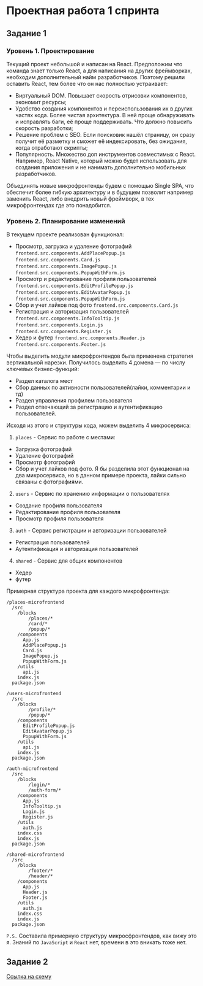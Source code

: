 # Проектная работа 1 спринта

## Задание 1

### Уровень 1. Проектирование
Текущий проект небольшой и написан на React. Предположим что команда знает только React, а для написания на других фреймворках, необходим дополнительный найм разработчиков.
Поэтому решили оставить React, тем более что он нас полностью устраивает:
- Виртуальный DOM. Повышает скорость отрисовки компонентов, экономит ресурсы;
- Удобство создания компонентов и переиспользования их в других частях кода. Более чистая архитектура. В ней проще обнаруживать и исправлять баги, её проще поддерживать. Что должно повысить скорость разработки;
- Решение проблем с SEO. Если поисковик нашёл страницу, он сразу получит её разметку и сможет её индексировать, без ожидания, когда отработают скрипты;
- Популярность. Множество доп инструментов совместимых с React. Например, React Native, который можно будет использовать для создания приложения и не нанимать дополнительно мобильных разработчиков.

Объединять новые микрофронтенды будем с помощью Single SPA, что обеспечит более гибкую архитектуру и в будущем позволит например заменить React, либо внедрить новый фреймворк, в тех микрофронтендах где это понадобится.

### Уровень 2. Планирование изменений
В текущем проекте реализован функционал:
- Просмотр, загрузка и удаление фотографий
`frontend.src.components.AddPlacePopup.js`
`frontend.src.components.Card.js`
`frontend.src.components.ImagePopup.js`
`frontend.src.components.PopupWithForm.js`
- Просмотр и редактирование профиля пользователей
`frontend.src.components.EditProfilePopup.js`
`frontend.src.components.EditAvatarPopup.js`
`frontend.src.components.PopupWithForm.js`
- Сбор и учет лайков под фото
`frontend.src.components.Card.js`
- Регистрация и авторизация пользователей
`frontend.src.components.InfoTooltip.js`
`frontend.src.components.Login.js`
`frontend.src.components.Register.js`
- Хедер и футер
`frontend.src.components.Header.js`
`frontend.src.components.Footer.js`


Чтобы выделить модули микрофронтендов была применена стратегия вертикальной нарезки. Получилось выделить 4 домена — по числу ключевых бизнес-функций:
- Раздел каталога мест
- Сбор данных по активности пользователей(лайки, комментарии и тд)
- Раздел управления профилем пользователя
- Раздел отвечающий за регистрацию и аутентификацию пользователей.

Исходя из этого и структуры кода, можем выделить 4 микросервиса:
1. `places` - Сервис по работе с местами:
- Загрузка фотографий
- Удаление фотографий
- Просмотр фотографий
- Сбор и учет лайков под фото.
Я бы разделила этот функционал на два микросервиса, но в данном примере проекта, лайки сильно связаны с фотографиями. 

2. `users` - Сервис по хранению информации о пользователях
- Создание профиля пользователя
- Редактирование профиля пользователя
- Просмотр профиля пользователя

3. `auth` - Сервис регистрации и авторизации пользователей
- Регистрация пользователей
- Аутентификация и авторизация пользователей

4. `shared` - Сервис для общих компонентов
- Хедер
- футер

Примерная структура проекта для каждого микрофронтенда:
```
/places-microfrontend
  /src
    /blocks
        /places/*
        /card/*
        /popup/*
    /components
      App.js
      AddPlacePopup.js
      Card.js
      ImagePopup.js
      PopupWithForm.js
    /utils
      api.js
    index.js
  package.json

/users-microfrontend
  /src
    /blocks
        /profile/*
        /popup/*
    /components
      EditProfilePopup.js
      EditAvatarPopup.js
      PopupWithForm.js
    /utils
      api.js
    index.js
  package.json
  
/auth-microfrontend
  /src
    /blocks
        /login/*
        /auth-form/*
    /components
      App.js
      InfoTooltip.js
      Login.js
      Register.js
    /utils
      auth.js
    index.css
    index.js
  package.json
  
/shared-microfrontend
  /src
    /blocks
        /footer/*
        /header/*
    /components
      App.js
      Header.js
      Footer.js
    /utils
      auth.js
    index.css
    index.js
  package.json
```

`P.S.` Составила примерную структуру микросфронтендов, как вижу это я. Знаний по `JavaScript` и `React` нет, времени в это вникать тоже нет.

## Задание 2

[Ссылка на схему](https://viewer.diagrams.net/?tags=%7B%7D&lightbox=1&highlight=0000ff&edit=_blank&layers=1&nav=1&title=arch_template_sprint1_task2.drawio#R%3Cmxfile%3E%3Cdiagram%20id%3D%2256HvOrIIQSYjqfHP_NJ8%22%20name%3D%22sprint%201%20task%202%22%3E7V1pc9s2E%2F41nmk%2FyAOA90fbkpO0zdEkbZN86dAybeuNrkpy7OTXv6RIUDiWFEjxgBQkM7ZFURQJ7O6z955ZV7PnF6tw%2BfB6cRtNzwi6fT6zhmeE2LaD4l%2FJke%2FpEeIjLz1yv5rcpsfw7sCHyY8oO5h98P5xchutuRM3i8V0M1nyB8eL%2BTwab7hj4Wq1eOJPu1tM%2BW9dhveRdODDOJzKR%2F%2BZ3G4e0qM%2B8XbHX0aT%2Bwf6zdgN0ndmIT05e5L1Q3i7eGIOWaMz62q1WGzSv2bPV9E0WT26LunnrgvezW9sFc03Kh%2F4GIzRxfqvjTNb%2FPXm8zAck%2BnzILvKt3D6mD1wdrOb73QFVovH%2BW2UXASdWZdPD5NN9GEZjpN3n%2BJNj489bGbT%2BBWO%2F7ybTKdXi%2Blitf2sdRtG%2Ft04Pr7erBZfI%2BYdd%2BxHN3fxO%2FJj0HuKVpvomTmUPdaLaDGLNqvv8SnZu4OAUktGZQPPyw487fbMsSgxPjAbllBkRi0Zpdzn198tZvxHtp7w2t650cXs%2BTH8D31%2FMxre%2FrX%2BtLGqrS3ev7bhapzxhyOv9J2T%2FIdW%2Bvraiv%2Fl71AqtppZe9%2Fml971g3MHWHtg6a0A0VMPWXuQrkm7dB3hWyfyoNUOXM8K3fid2eJbeLP9ruTzq2g9%2BcG%2BXmzCDfM6lpsR%2Bzq6nbAvp4vx1%2FxWM1HHvN0KD8WizFdkIhs1wENPs9vvs5feu5gs8OjH17%2F%2FCz%2FdAzz0z8UbaSvjZ9wIvDKd3M%2Fjv8fxikTx1lwmKzGJxfpF9sZscnubfBzceJ4tc8GdLP7dYr7JuJBY9HV2J4BIbmsffAfYhaClTZCZ6Y%2BT3wQiAIrrdrYH7%2F%2F%2Ba4aJ9xf5%2Bn70fjTbvH7x%2FuHnAJNBDsY58bv%2BOQHwBEF4QhqQQuDiQ2jiTjcZ5XG74P73uKBvDNbbFb6IT4gX5nm7RvT9%2BK%2F77e%2BYoC9w8vPSOYt3Jl6A5G%2By%2Felvj8Rrhpi3nO1Pizsh%2BUmYc9LzXXrO9idB%2FB%2F5F6Wfjf8eMVdIP%2BXtu9o1%2FWD883J72hXzwRHzLIj5Ioeen%2F8d0AWN9ydd02x51KXMNLrbHCZjWLGC2hArxBXJ25H1VAuibbst0rZ%2BCrnie%2FzCez5R1VKJh5vQUsHF9%2FSQKxbzVsqONsO%2BVxKzDhlJ8HMwrm%2F5lAgyCvKRDVBQbNcCuNQW7%2Fo%2FA%2B9aOMDcyjuWDXHuOaCNOaQtzqVKuh6se81Df34yyLTxmdcUvj3mIxfM3%2BzxK4r4p8%2FnVv4ZSmu2JeMz8XKVlCM23Bat%2FRS6v%2BVbSFh7AKEDAKEdbLe18pB21DWX50CMJS7HjNpOGCYW1PPLAgXc%2FdkUcMsPBBqD9G8M0ZjfFonZPwNzE4Tqu4m91tjb1YO9LyT%2BRAzfjhh7H1HcJ8xbrH2NuOM%2FAUvHW%2BCee7xu7qFA5mpkgahtN4DaT5M3i8no8%2BX7D8h%2F%2BPHm%2Bu3d8ouKw%2B4%2BXqql%2BhrkQc7M83%2FGxhEL%2FA0BtzCDwM7XilubAGC7JrzJ0MJAzjS1hSld5%2Fqr1dtKNO17uV%2BFt5N4tahYny%2FmkYwB%2BMrxroYSBmQn9xu2KiWY%2FTKht51UAPH112gzfsjWYvG4mU7m8drTpIXk4G24fshXi4rcP8KbaPpusZ5sJotE9N4sNpvFDJDJm8XyDAi5sDHMnSjGRBDFyVeG62V6M3eT5%2BQ%2BLpeLSXKV0bf4YuuzPA6zTD4we75PMj7Ow6e1fX4fhStJ8oPkxdLibXQXPk43bRACBQchnEAtKYZOsCeTCT3WOJk4MpkkakJtvz5ryh%2FoiU8vpawYNBHSY%2BmRRvE4jTT5d5JyipojHHFC%2FkTsEUCKNRFshx4AUod7V1lsp3%2BVBfLTHwLUlRBZkfrcgi3QCCUV%2FNX7UVKQEvH%2F6%2BQWVJSfHeCAC31i%2BNs43WgKqgEIqkHuHxewbsgcSSHUZsJZF8UwezzY2NrO78cr6s7qBK%2FAIEzvgIX6x6vGIwZtAFa%2BexojFk0DM5ClE2RVoBxNMQsKLCWgxQZycxswN9xGBTkYzhmRvb9CdtXJoVd1IuDNLQC8KHM3DV5%2Fkw%2BXd8%2Fk9svf629z5Ab%2FC62lin%2BYD8UQfr9ErrqbLp7GD%2BFqc36bmL7hWm2rjixN3eH5OGYkMD8Uu0AgiTSRHwruJYQS1eJI2C%2BKI2UXmtADsWDf3K%2BiD3%2F%2BwYR3JuLp9UM%2BR5es7VsCSRCQJHxAb2giWxskCAXPvmFuWZd2hNoHL%2FAgI6Nb5oZ8%2B4a5O2Luge15HEn4CCKJtpg7uLn9b3G38P9e%2Fu%2FrxfW3N8j78UaJuY1N0J5NUJmIsCeWldjUaO%2FAAHj%2F9nn27t2Xxafn30bT3z7%2BG%2Fz2fqVFdoBYuuk7UFJ8awY3uC4K9naXjovSvdPDbwHeohFR%2FYqoA%2Bmmf68F%2BACAJpQ4LYZSFmolvzpi%2FBkjydthZX%2F%2FnFHutihrf%2BSZEICymnCGrBD5Mh5Nvln%2FXc7n71%2BO3de%2F32oBh0SoEbNxp458cF00g8PSvdMDDsFbNHDYLxweSDf9wyH4AAVwKGdw%2B0xNZREECjndF5KrH1EIxMxbLOxdM9fHPKayuWRpecgxQ2Az1KQAgaCMagACrVff395N%2F3mzmvy3vn9%2BmtiL8KuJB9Qy7S3H9oTKXMeW60PbcxmCewnBtnEZnnXjMrQcH4kk4cgk0ZbL0H%2B7evbuVy8%2Ffiaz9e2Xj3i1fquDfmsRHAjL4iJ5WVpTzMB10Uy%2FLd07PfRb8BaNftuvfnsg3eT6LelLvwUfANZvLzCjc3q8ZgvmpSi0GThqdbSZzeclM5xbCRXHNqDCgA8AlKrogFgO6RmxFGokekcsp2AHNEIshYoKg1hdI5Y63WiKWECBiVhfZ%2FNQJIQs%2BPJ5g2qHEohChZvTUsUA%2BABArYgGqObR5hi9iWOVSoreYS0o2AKNYE2l8MLgWte4pk44muIaVIbCmWIxdDl8mXgOWkXlAj8lgFWmBJsHMJkMSEsNH2E6UHD09IFf1G%2Fan9xtuotWK45Eq2APdAIwBbvfAFjXAFaBcnIEwwKT9o5hgOdkmJa85SaXzRhkeeZWjmouY8AZVDuIPARYA%2B0y0iWwKfiD%2BgC2wOsb2Jru8dwKsHkFe6ATsCmY%2FgbYOgc2dcrRFtgI4DvZeR1Z7LliIC0wMHY4MSi4F%2BHG8K0BGVFwAPUAZL4tjy%2FqONMDcGFoB2QVko36W0iT7KEhkNVoXKwfkBUkNI%2Bk7GS5E73HBNFIVpdD2AlTWBnd4pO7zk%2FsAt1qJDLuR7dOjTSi4BvqA9uC3rHtGJJC8t3TGdtMWoiO2Hb0eSEETgw5FNlsxp6Dqn5%2BWkuuOsUI%2BfoyubiQHGoA6QbfyI8f6N3X3%2F0b9O5%2FL7yLyFbqzdV5d4YAddqdAVwXzWy40r3TA%2BbAWzQWXL8odyDd9A9y4AO02Z2BgmM%2BQxhwapZknKRQmFuBckXqKPs67oNVBhUeNYY2Q48uR41gQavdUk%2BH8PXLH18fnPmXH5O5NX772f%2Fw8F4HEMWe6wrW4sADagGx09Iod3BhIBRNqzSX3PLQ0s9ZuLqfzNO60GTcGP8TW1mlKEpofjCJyTRZx%2BTkwe69bXnpt3A1CePf88dZtJqM05Pmi9UsnAJnReF6MwjX8d97TgynMUPNw020Ljjxa%2Fz2ZH6fvhs%2BbhbMe4vllgmT0teiU%2B6icPO4igbraLOJzyn6lu3tJOikdGL8e5mjGXhazLwpBsPv7kp1bbrICUgPKAmJnxqnUiA5vLq%2F%2BSXJWLrafpr%2B%2FpXZxUxYXWzpIVxllbx5KTAaT8P1miOSJS6uFb5ZAeXAy8Ja4ENUuOtrz7ssFH272YQWPFiwVJDsl4QUieWhrSCHWw0MFgTv%2BPCxoer13%2B%2BjMFaWyPXLj6%2F%2FiH9dffhwmnXgB5IGVdrkTMW2CsHBG25v2qclM2PxtE%2FB0mKnfarvd7Jh1%2BFsMk3Y7mU0%2FRYl5xUo%2BMyXp%2F%2FO5O4S6ppACeLbjoT4gGbuOjYYF%2FZwSxsPj%2F7aZb%2BlXifJkZTpzUPGr%2BTwtUtC1dKQ%2BZkeCc643mmXzDcGzHfZjG7ddYOYTvtDYN8n4sTQgYcA3wrtN9SJZChIj7zgPIqcebXdf8lxkNnFj7PpxXizYDemognP7DXogGi8TStBxBd5FyOaAccxr7wvuIlBruDGKMQkovntxWq1peCtZpbo1uz68UuV%2B1e2HXPm8T1%2BSpb03CMePfB5ewBZ%2BRnD52zV01ff2VfvYmU%2BftSECUUG2orfwq1ZLx5X42g%2FTUa391HpBrIjnKHh2dmxVTSNFfRvEXcT0H5l3%2FAu8fuw9OGKjV0GgSiw02fKPrnbeehi%2BNzjbeZYCnjnto8C%2Bk8Y%2Bh1r4vfRRrp2vPXhd%2Ba0rbtqLdFdvl71SVEhGbR9k9qRANZ1ZIBtzaMKLkz9us7SddZ7pjCsEWtWyVm6XXr46OF1bKOSM3cMqk1qLvcjnryb%2FkDS6b9rJExYgPsvUfRyD3eu0KsMBC5pW8DEq3efFfot500l1W0DR2IDPXztbdFPwFEP6FanKmo3bnUNakBBJQD1rQSoFIFW0QIKy6qOQQ1QyNXrXQ3IN0xnPUAht8%2FoAd3rARVoR1dFAHAsDA%2FvViSnqV3zJwuxfzpF4ahRvTo1%2BHthHbstdSaCn0BT297p3bZXqdysBOtHbN1DtYb6wfoRmPcqdXoG1nuA9aO37ykhVSsHxhK4CyBenAB33MBdeb8x37sCSPWAtrs13FYpx2wbtwnyNPTJQ%2BWEh%2BA2OWJzXKV0rnfcJkdgjquU2hnc7h63K9COrrhdao7Xw%2B34D4vJe7%2BkR1K3%2Fvbvo0bv6ru%2BP0kdW6RL%2BNbA7Abhu3dvOg18NAbfR2x2W8dgdhN1Vbq%2FhTRmt57wffRmN0WNCtNqZCMbMQB9wVfDMQm2xw3Z1Q1uYSxul6Np4K3W1OTu31VuNWxyW0dsclvHYHJbR2ByW8bk1hKzK9COrpgNm9xiS%2BgitGYz5q6ZIPgFNa3BTLefAOOrU4YKxrstudXxfP37aPP0%2BPH6yXl59cP7bYR%2B16F43BI7sAwwps%2FLFjxYQDVKI6OFwYUB1NyDUG1XQOjIYvfu7o6Mx5LYjd%2B5dW9cxwVJsnQ%2FKxTyySsN5Vm2t9KylvnxcXWzeBd%2B71g6HFQdd9hmcMgA8H8T1XDgLdZXZBvk%2F0Dkf%2BQB%2FA9TZQOl5eDCNK3VdsT%2FtfTcjpdW1nOvw%2FXmdaxjHj3HV1cVZfynBZad8L8O8yACIvE%2FhvgfSBMkdltE2vQ8iI74v9aEiI6XFgh4JB5EtisVO3wmNR7w%2BQkoBLV2B0Olvq0JBJW6Rr6ZBeE3QLS%2F76aLp%2FFDuNqc34axTAjXams%2FW3xjOlaIHSxWi024YV7fRtOIfR3dTtiX08X4a%2B644MVTQzX1NkGCEAscWYblSjRv9jdQUQ%2FvJWTdmQ5Yp94Bq4XOVutlvDcq7ZQIRyLMTeTyGCIfVNSEydlWSl6wlZiss0lI1hS7Kp7TyBTb7iX3b9GMEWfING1KH7S3tl6XfvIfUgSur4eBW6AIVBdWjiCsfFcWVpjmjHJaQWuyCnK4GFllZNXPIqteDY0kSiQR4PrtWBJpEPa2Aiyqk4CEJi6gTjYRn4TXpeXZv3d3kVtgBHvBDULqRnD1OZ2AvwHssNTe4vY9D5ieXhhpP%2Fngb0OklMfqug%2F%2Bwk9Q0PDOZ7DJl%2BKzVQuf86YmzAlBmhPmSoTcbZC3%2BZ0ui956kNRoLXqrhftWgipImnYLVS1P820QqirP4uwfqhQS1g1U9QBV1Wf8agZVBRN%2BK4yutxnwOkmQUt9jbUBKi1G9UowR8nh1K0fpMugPUvXG9Xa8mn0PezKodCjtUFQimqFSwcAntt0T20VKnrqEGLQCi1f3hSjKICz%2Fdpfm3x4DkFUgi7KOkKhTINNhLq9kbfm9W1ttj%2BVtEMgqz8vs3drqfVSvwbWGSEk7a6tgWG8j1hY7B1GYXMjWjJwSoqkTRGmP45YQ7U34%2FOf16Gt48zv5%2Fvtiubm8Hgc6VH%2F4LhbqOz1P7jXVWiUeuCwtG2ZVKxpLt06PgkbwFjWwyH7yesYDKScvZ%2BS7yXQIXOADFNtjOW7lbfy3yRaEhRY5msVHufoFmwMn3Daz4Ra33RBMBZAcaQulVELjJiNZTq0RLEUHGsgLGYqNlPqBOwkZim3N64xF%2BOZ%2BFX3484%2FTnNNZgyBsnrEdVyaItoZ0ope%2Fff%2F3dfQl%2Bu%2Frf6%2FI68s7%2FONRB%2FVz4FviLLzAIYDEa011AldGMw20dPf00EDBWzQaaN8a6IGU078GCj5AgQY6lFwfvjQG4oJRPLkEYKqlpj5%2FtucGGx0YApeq1HBDB4%2FKgUpuMzS1X8ltbd7Uoz96CP2ry9%2BvZv%2Bs3r79H%2Fr0fK8DGBIkqIyeZ3UJheC6aAaFpXunBxSCt2igsG8oPJBy%2BodC8AEKoNBnal4E%2F39RELzYPcMFC0Y0ZJBOXMy%2FBcxSzr%2F3koLsMQNfMxTkcfQDzHUIgEZLTcCe%2FWoe4j%2FJp8W3F8i5tMLp%2B8f%2FdIA9y7f5NfEDuSlSa9IaXBXNQK905%2FQAPfAWDej1DXoHUk7%2FDRXBB9AmI2zEACMbmUeS%2FecfN%2FQdSEelOWQt9VsEb1mHFDIJ7uy%2B4a7lBLJG4E49vaO3ZdQgVczA3SGUoyncFSSKsR0N5Nm32IBbR%2FIGdGi6AMm0FLQHb1%2BhSLADoOOnD%2Fs0Xbw3Ca3SXa13pAsKNkAjpAM7mxmo6x3q1ElHU6iD2lANm%2B2WoJIanX%2BqUh%2BhE0XC6kTFkZSc5JJjZTceTh36CYk2nwckg3UswltuJ9SMj1O9KUh%2FC6lB6yCDhQfRjq5gWNA6qFk%2FZ27jsUnbIyZ1O4W1lkzH4AQBs5lWRsTtFCV1aGUkTqLxkC%2BjJOWKboR7y52MmkHJyp1n%2BnY469DDyGBmE5REfF6x7Rszi3oY5UjIZrrkuOTzph2YG1pULsv0MNpZiSMKbsaVWomqyvDQ7hIPteiaJFqNLlAx0nFiDOCf0Q4P6%2FVL6nghTW6MlghYo1%2BSZlZjQb%2Bki7ywIQWsLXgZXOtIzmTv8pVucG%2FATlFOi3wYBwklgC61D%2FoTz8eQElO9B86g03oS%2BKZNloyewHf0aTJFDZU67LTOxhGTn6OKQJl%2B5PSAspneTG0ZgD%2FI%2FDJ4O7PQevj%2B4mr69s9n%2Fy2oRok7E81vL1arbQeB7YycZHoRu0%2F8So8fV99yuRIv2Or7p%2BTFubdd9%2B2Bz9sDyMoPDJ%2FZ84ff6avnySb9sJO9%2Bpx9SfL37kPJi%2B%2FsFd5Fq0m8PgnRDAsa92VPuXhcjaOS9aGbEd3eR6U7yg66BLpd0GOraBpuJt8i7i6gXc2%2B4V0iFHfCyMZCstHAtXz%2BIukjZZ%2FbUQdwKcc69z0fZf8wd13HDs6DAOX%2FCP8lm3B1H22kL4nJJBmfmZ%2B2FenrKo9DD%2BxoOr3mjsLzNT%2BA6CF9sP4UMIKLp4Dt3jNTwJqbAlY67GucCu%2Fk8Or%2B5pckAyBBtt3vX5nNAoeCpW%2BlOJK8kyHKAdPClBvP0GlhzDfdhWP%2BMy%2Bj6bco2TPg%2B4aVWiu6TFhVqJzcHqnWP7Gg143CCLFEum5Vz7oKANsnCVFdcrs9zmUy8EwEqW0fpVTFDWCAKEfLg81BdI4DS6ixbQQhAuGivgAPi7u7mDklvaEJqapgTFZTJergf5H64SLMqx%2BBv1f9aFiVyIgnxc7ssyVDwTVROSyPuuNzlaOuxkGIgPaeK%2Bi1TekV0je5XagVkM1%2FsPznBbueveDVupwdjZSngkxfKT9w%2BTqMPNehAzGvkCtyiMUIynxUKvMPkMmuVrLWtvzGzDvxUo7dkqwVvyggHYhaKLOmYVHbrA5dno%2BffHk4S4yM%2Bc16yavNkDZ9O%2FnWoImxe%2B6mVH3u%2Fo4VBqig0xcGhBk2BFldoYAFJCC14zckDqu350r8PpehssFwAHhkj7xXoSd6oUys0fPaw4AQIQ6mijJWIAEWXZWGYUb%2BJqrjtwo0FpQgtWcC%2FH7vUQuSu9NJu%2FvEPz9V%2Fkjlfy7iNJb%2FPEtYtnCFFuU%2FaVEBc7akd1GjNjFJYz1%2FNUyoQIvW22LYcZrQ%2FWU4%2Fnq%2FPU%2BM3%2FNByUs%2F%2Ba9EwNXbdCNfwIAAqOVva%2FAZTFJQrqAmJLX98D6fiSG6vUTn8ERHaWnfrID2aA4KfzdLc8HhDSWvTkakIeQ5ntMOdVkBEswhC0Gph90SWHGouTECE4RX%2Frd3emTTCJkEwsQS5PVPJg3MLKlPJgy6WYyD6io76bRIqA3J49NJRdQF2juutRmKMup5%2B5oSdm0hW5wgEM26VdEbj%2F1Qfx39O43N2yQ4K03yi1%2BIgfnCvMNK%2FsPCvdvvDcw25%2FjC%2B7wTgRaeVw84IckVKLijG4s4Cd%2BEO4g4WW1HnNruc%2FhThvKtxmI4g1gq2YgvVB0048XDvPLQYcqWDUVxjJpwPGqCOGzPsvv24tnFAZPeScp48ZohukAMO%2FfvZ6FRR4bssLRh8XUmy8I5rOw%2BirVpwtaIdXaed3ndmHfCEhR%2Fx3KgMiGgSohYba2u7JoHFH%2F9V9fGFr%2B2A8%2BTTfVul1b2QFtdLe3dnefd3DUlFYRkFIfGc3pbWdn1ah8l0Yry1qFJCb2trOytdI5yZS2XV71jcdDd0r79%2FQf%2BNAi9V68mr54m%2F775%2FLh%2BrTKoykwhl2u0LYdnEQ9BmNneHHJwL2WVxMwh72wOObGEBAcPQyTR1iRykCAUmiFV6rYRrsbZEjoAuDvJ%2FzOxpH0rQi1rW3vNSxKrGV50BePAC4BldyyIE73cjmh86Q8PwxJU4r27wFJeOFt8wzrhBMceO7U5Hx95yCTKS8arFxzO%2BNPobtOYIUtQC5zuY8FgspB3ToAGMNinJzZtkoIkp1AOaaAcMNEE%2BRFogOQNRFMNktemCNHHCep2bQH53Wpj3b%2F7OLPx7W%2F%2BVXjxbvDxHx3GycpSz4GAtrWuV%2BC6QBrvIQrOge3ESvdOj66Z4C2appl99w47kHLy9PzepqiDD1AwUNZm9EnMhFBKysf3TlEnVTReofDkJ5693gzd8dkRwGQil7SjB4O3r0HzTQksbeT2Dpaa9d4s3TuNwdI02tQSLGv02RTAEsih7RIsC9ps1gBLmlmwQ6k0y9piRvEZyGwUMqtTH0d7QLi9rYbVjx%2B9yYs%2FRq%2BGT4tw8Twc%2FXX771wH%2B9IS09ICW1YkWpP04KpoZl2W7pwegAneorEu%2BwbMAymnf%2BsSfIAC63IkGYxYSt%2FzKmY3M4EV7kie95eDamHREwePRw2AzVCTK1pIUM4ZbQPcNAh%2Bmd59uf7HG794%2F9viC7n5%2FOXr12c9QTBrbtWJ9AZXRTMQLN05PUAQvEUDgn2D4IGU0z8Igg9QMJUIU4MP8U3i2ISBeuPdy4cdjc5gmxLRjnVsD7v076vjRsNmyIonKhALCTSgtQEsHARP11%2BQdUV%2BLP9nf%2Fn09Dt%2B46hg4fFnDomTVlxfOXXIJo2kDoFrf3hbmsNTh1jHTfy3I7l%2BbOan3J3yIrugSSyqVIsh9BPxAJekZQPU6LQlBhSGtZiUIlmYW8I%2BdpwcDG5lA31hTEpRbYpw%2B8wNDme3N%2F8uxy%2FfkpfW8MNff73%2BupxqYe0K8i4IoMY4rdlp4LJoZu6Wbp0e5i54i8bc7dvcPZByClTkDs1d8AGKfb55eHQoKZWsIin3SlfoaJEeFz2821Dm7ltynfeYrdlmqGZfPhD2WrJlwdvXIB9IQjqH9I50mqUDlW6dxkhn0oG0RLpjGrsLPgCcDnTBDmOyoMBkyQzcvNBrL4SxTU5QQw6hNEp6cuBYmdD44WbwRF5IgLUFj1Cfsb7hsdtsWVjpURg40js%2BBgU7oBE%2BYgVHgwHI7gFSnXQ0BUgMuGp24Y0RA3S2ZNjlYc0SJGSzegwSNkpRZdgHRdtawz6s4KfqGvx8t3%2FbECsEfnoHv3zzdEY%2FBeeDQb8eHKHqtKMr%2FAH%2Bm%2F2u0EMa%2BtawGvMkn2vGbL1k8gCuJSN1dILIWJ3a%2BHAhCJRQj%2B72gFLBzdU5UOL%2Bw4VYoUF9%2F0DpFWyBTkCp4IYwQNkDUKrTjqZASQBHTp%2BeVIOJNQkL78dEAhBWa5hIFDxbXWOi50GtsTtOoQEcM9phYoUcrv4W0mTRaImJh2ea946JpWUj7flO62GfG84SQpnfrJdnneeJdoGFNXrU7cfCtmon%2FcmLP%2F%2F88N%2Fd7CP69x%2F8v9e%2F%2FX11p0M2qdxzp9sGdeC6aAaFpXunBxKCt2iAsG8gPJBy%2BsdB8AG0qZ5kZwix3QUI78eVOhA005QHMWVWxwyuzRApjyLyfCtCgzpNI%2Bv1ZBkEr26%2BvP13%2Bsna2B%2F%2BXAwftUBWocW673UIq%2BCiaAarpRunB6yCt2hgtW9YPZBy%2Bm9KAD5AAaxCXeUq%2BFpTtMsLMkb0U0KLHhmSaR8egpgTHAqQeXs84ZYEsDyJ1j3NkJtC4x7bbwci3928CAavxsuH8Wvn%2Fo%2FR84h8Qj9JswJXGFTg%2Bu45AMRwuwLLyidUNL78mvQrsKgmLPT6KqkBY6ULexFhlmfO%2FUPmsldUJp1%2BXwLi2kKUAWGI9CwMpST47VGeaU9QazsDV9xOAm1new0KwM00DQr6nF4WBGKHApAm2mpRcHn19GHkvl%2FdfxhHztOE3Pgfn3QwfYlrEX5dHA8UfW3ZbeDCaGb%2Blm6eHuYveIvG%2FO3b%2FD2Qcvo3f8EHaCK4qqaOHrUx2szm78%2BUxbilVurgA2jQbUACLR854IDCTqWtZv0GSjdPY9Ay%2FQa0BK3Dx4%2F0DFoK%2FQbYDq4XCn5XA2yHEIgCsEEGemvApkGfABnYHNBK7VYi69YpoHT3NEY20ylAT2ir0SlAL2gr6BQQFE0HYeOLJUgmVFfmBZN5D%2FTaCbI%2FJUBWJjOFGkkbdwiQOjQTkBAyQEgDhNSsnUD59ukMkaadgJYQWaedgGYYWaudQNXOqvkHRxm81Qi%2Bnx7yVaee%2FeUfGIrUtQd9GrQHkKHP1iBUp1uDgPLt0xn6TIMAPaHvmBoEwNF0uEFAp03Ff3IAVKehPioe%2F7m7GS5%2BRNHr%2F318sF9dfNq88bSYn0GQkBLqE6vLikdwXQBfS594V7p3esAdeIt956bcRnfh4zYL7ufEugPpJoc6XiXtEOrAByjITLGk8N4lE9gTusURCQppWUUzxYhpUvYxY1xDtMNRDmzjtVRl8eov%2B8q2Lz6%2FWL%2B%2Bffna%2FWNztX6jQ%2FxPKkTsMqkFXBTdYn%2BlO6cH3MHraGJ%2FfSPegaTTv18TJixAH02MOxakfMYiuzjblRPlBy8Z6%2BzIO3c3s8uC%2F1HaYr%2BluNudG13Mnh%2FD%2F9D3N6Ph7V%2FrTxtLi%2FozQe3hKWpn6ZeqT%2BxxseS1hBpPv%2F7Md8XWPh6G9CEL%2B%2FQoR3hOE6OaQdIzBWh19hPjoN8BueBeFtefrZfhvFiM3IWzyfR7KkjyXmXZCZ8%2FxAc%2FJqwnvHFGEntqEC6X02iw%2Fr7eRLP0kHhi%2Bt7gcQJf4WI1Cafpny%2Bj6bcoYeH05TqcrwfraDW5256MEgEwyHj%2BYvs0MZmlb92E46%2F3W4oajFP8SE5Y3d%2F8QhwnvRr7x6%2BwqKwqc3GBzB1Nw3X8GOtYa4m1vSLxlh9ON%2Bf0K%2FSwmPDS7QxhkGUgrT1RrhDjT6B10pyfvKTNbo6PqUtBlKaZwHycTS%2FGmwW7gRV1cYYmQFtin7pcvVAF0WykbAMHbhBI%2B%2BcCAIbpB5vfQFg77i3rO%2BXq28k3VgEL2PSBS%2BZjdvX72JuSl8sV9ib61fgboD3iE1egPTqklUuXa6lQCqY9IGdgp27nDUIFUpHdk0IntUqTmBA0sPeIZQxGWNxnsCF0x1IGyoGAWd1nuPQKirDK%2FuimppfAnA%2FeppiyW2P612nKGYxckf4wRH8dSxoF13U0v71Yrbba3DhWQNeTMb%2Fwu6VDrDNwaz%2FN45v8lL2zffE5eXFu2zY9MHxm3x5%2BZ1%2B9i3X0%2BDmT3dweLNyG6PY%2BKt0EtgsQYDrRY6toGm4m3yLu4tCiZ9%2FwLnE0cnvsC%2BY4u8v0QuvF42ocZZ%2FdbaB8udzRnF8MBeLFYlvlPtpIF9tSQ74A9QkEygA5yIuvZQepWMDzFkSVDlKWZ7fEnXSt%2B%2FbfXfAIIugao8zdxvnyfmqvHLYtW3LLIVnUOw7olGtL2BOVAmnjk5N203MF90LXTaHg3SxWHU1XqPZ9Tl7Aq3Mdd4WCwz0alFnFsk%2FgFs%2FuNNccXhnNyqzKt0%2BPbAT4Hvsus%2FrZs%2B8OpZz%2B0%2B%2FgJ4CLrKrl3xUrnUO2qvinz8JriIYU2nC0VWoFP4EGpVYS%2FPlEB%2FjTrNSqfPt0hj9TaqUnANYoteotGw%2FOlykotarh9jcw2I0UUq84Drp089BgVa%2F1V7bsCfccORsSO8DKtGYf28X%2B1CXoL5mFq%2FtJlhWUOFL5n9jK3CdpBtEkptRkIZOTB7v3tj6Xb%2BFqEsa%2F54%2BzaJUEUJKT5ovVLJwCZ0XhejMI1%2FHfe04MpzFPzcNNtC448Wv89mR%2Bn74bPm4WzHuL5ZYPE39Q0Sl3Ubh5XEWDdbTZxOcUfcv2dhJoUTox%2Fr3MoQg8LebfFELhd3f%2BK5sucoKxA0pD4qeEzK2k5crV9tP096%2FMLoJ5YDv%2FGNqGwDgiWeJiB9rNCvCRLQsdZIfoYNfXnndZKP12YRcLjpmUixLl6lMaR9nH41ZbMRP78Jxndbfo%2ByiMdR1y%2FfLj6z%2FiX1cfPpyme%2FRQ4shb6UvE0al%2F1G7aC8hwlcyQZcFMFP87g4KZ6juebNl1lmA73GW4who68%2BXpvzM58KKuDpTAvu1JsA9o1jYmUOSLuG3l2diA23K4Nx1TqE8YMv4nh0%2F6E9LshszP9EjAa9155DT%2BYMA4t%2BzS9Ct9BUQNSnFkSqFdCljz3geCau0JCAU%2FSeseJItaBhopzpDbwyjORnE2ivMeQXI8irMDZXoZxbkNxVmdODRRnB0Fl5JRnA9JJ5FSPSG12dpVe3Jqs9eW2uwADrMhWyIujJmlEVoieIzjv52GShD05fUadWu%2Bgq3UrQbsaJBCRGxXzHumXvneAn%2FOMSQQOUeQQOT0nUBkIqiH0o6mEVSnIIXIzOlpKDRanUR6HNQDP4EGGUIyujl%2B7%2BjWcn6QoLfXJL8jyA9yTH6Qnuh29PlBbkF%2BUJcdAE4P0SqThW6I5ip4ZtqPWBAkxnIcR26i0K0odgHfhXYWm6vuNOhvIftuuGww7VDa6X%2B8APwEcNPlTscL7G1%2BcXKgV51ufB70AKJxu4Q8DeaIQ5DnIjmE17Gk1myQePn26Qx5ZpS4npBXY5a4ZpCnMEzc4npwiBlmiPc4pmUYilgmT1U9PEp3oqZhdVLbXweSh%2B26wUkFX1QvOElXoTfx7mk2mqB8%2BzTGSU%2FB%2B2BwsgecVKcdTXHSA7w3w7xj1YiBO1uy89QdmgYP2yCpMgQEG6i1hYCegueqWnfDXUPD8yCwz7imhlbgntVoahg9TzbpFX0PZ6%2FTCyLfzV7vrpe8%2BM68EK%2FGtV8sBPa0A2HJytHux2l3wZITaUmNJh0YLcvj5dium2%2FV7ouWTcRLecKlWu696CnkHLU%2FSNETPftI7mTXsdah4ADqPVqdb57O6puCv6iy%2BpajjVHf6qpvFWhHV%2FWtoIN57sJAUk8LwXFfdcCilgpXa%2FvN5yaAYWg68r0bTUuHwjnPEbuuxmBF%2BgYrBS9M%2F2ClXpHS20L6Ck4b42voAayqVzNpllrlA16sYVrlwiZP5bHjK%2BYI9cxzU%2BlQ2ci7tobdaQmAHQkl5eQsQgDCag0VA8CJdZDsL2%2Bef3dHxmNp0VmMUEffwjUe%2BHQJKcZi7MgWoUMnm3TTDDvQoGwphnpbWBkUKK9MW2W9QXs9T5qiwfIdraSSdL24sidiNAsnyef%2Bjua38bN3K5YbL1WusAsU3GUsd4E9aa2AMVDwaaSSQJoo0apscCXZYEGywQbI126NfBXSXLSUDW7BvuyRDd0urmwSXyQzTeND7x7XD%2FGvN4vN5C7m9K1lQGeYzm%2FWyzNwvNaHaPVtEi98wZmFo1jhGaaTeWyRZI0%2BxHYNLxaL%2B%2B2NXk9W0XasR9FQ0QNndRWMcklNoT7EXS3CsjEQ0MDt6TqyR%2BHDbH2MkFND%2BcRCTAZUPvN5fd2MeqU%2BpgbDjHlMMIjFCBsTtCznrKeYIEULTUJ92BX7ZPm%2BwHKqoT6CxEsFtnCplkN9GAEGzDCff8C2XrYZB8GVQkI8OoVOzw3IDuw4rugezre5vwGMSIMgL847zNGFsQGp2q27F6NjiPLutk9jzzlGbcR5jev8YNd5FerR1HeOERzprew8z09gHeN%2BloQn5vMhZialhGP9IlUbnvAadKKbKxwjDSLEBHka4twxBIh326czzlHj0OCcbjh39DFiTG%2BgdZwzseF2KEo7RKQ51ppZfr1XMWOsEMztHxHz7dMaERW8CwYRe0DECtSjLSIWzNSokTYlfyRvX6WNC7IVGKtOBvrBmOxceh%2Fe3Ew2r%2F88TGoXh4mlwHLkbgPLbPjJacZrPPCFgiJsuUDcngRAoMNtb827DdyX9GPPWqLL%2FdgbWHvs2ZbgsacN25i1d3dZ35zco6zVwurLrozL6%2BszMdhS0Bt9iH6OkUJiPNg%2Baz4ejH3POyc8iUDNVG2AO9uTiAQwFcV1rxsPtr3gbBcPpvWi6rFgpoDV9q0zpoB1gM4RCs5qVLAWbiQbUg5fv%2Fzx9cGZf%2FkxmVvjt5%2F9Dw%2FvB5l2urfKNBd42saeLTHdQz32THvGUkjvOPJMtHDMCnkdCV%2F3PTQd06kretuh5Bg8s1YbnllTaXq4HVqBejQtNcUW7Jmt0CrkdCtLa%2ByvbqWl%2BbdpBVAB0QCgrKNwlOb7pzVAteEoNQB1OEBVoB5tAQp2lJpmCE3tuHaQZSt4AFoP7dkW7yv2PXLu9Y5ZtgKa949ZFWbb97iUbTTmN5h1OGZVoB5dMcsG9KHKRlVxRspQ4y6J7e2yfjil4OHqAKfEtj0BQRogFTgQW21x9qx2%2FTXrcTUUVJreeybv9kxn3IamKhvc1gC3K1CPrrgNzW9uwNY8bSSvvu%2FaITk0%2FDarzk9Wh9sdWu6fvDFYb9cx6QiAyfL5DGoHcOZc0sSuA8tIr85fDc%2BcIdM3IL25yo0D2qCiaSLfLvNmCaL85GkMIc%2FxnO01N2EmEIOGWixZfiC0WLLkYXrdjhnEjY9M0DLjyMK7uHNeIwyke0FdzO0WFx%2FSvaoxd7wwBcy9s%2BrYdvYsFuAzwtbcjZjTPCZNc7g9fnk4cxd0BanH2iTPQ2ow78giSKITyGCBGoNYfp6x1AKlqKiWHOcQfg9EpepuungaP4SrzfltGJsnSS8YlQ2YLb5ltsw2mSmKCZF9nchM5vVtNI3Y19HthH05XYy%2F5toobymVdrSosJ%2BOJe0nMMAUlLntNbXD4PyCiqDuF%2FF9dqEJPfA%2BXvU1w7wToMtPj2jdaZ8Zy%2FGksUW2TA8%2BYDa212ZGh3EAFg4kRiEyQHZsUB%2FFQAB8DBMBsBkJoKlv4vhnAuCCoQAB29EIM36KerFv%2BtkKOmsV%2F0Wjymkj3otWpgd4QK%2FEFg0c5ThEl007AbADenZ2LKBV2uBrgHVFoQ6dsA7q%2B26wTgesU6ceXbHOBwzxYd7Pz2ZQ7vIAlPMzQKvmn%2BnVy3ow2lWmDe3QztegWT2AbX7%2F2NZ0r%2FpWsM2v1Zm%2B66VUMIkNtvWAbRWoR1tsA3wEXG5YOjiXnViPmM608pxeRRvtumIGGirrGHjMFl91GtqPgcTpFgMVOhj0gIFYAwNPoR63%2F0SrfP%2B0BkEFt4IBwT5AUJ16dAXBAPDDJM7MkdTQiG3bnifDFJl8WOohwuJdHokfMaddSvDXW7C9GXSrTBzaWXjAiA4d0K1%2F9yVBR%2BG%2BzPdPY3QjyLgv9US3CtSjKboRaKRNgm65RZbjl8tYaj7QpbbQNBsxLs4rBhxzc0%2Bl53uVWlf9kK46oSjYcdCUs9aQjkBzazRAOty7M5OoDHbpHel2%2B6c10hlnppZIV4V6tEU62JnZA9KdsE1Xg1D0Qzo9PJY%2Bty79B%2B2IymAXDXDuCPyVhH6bwTndcO7o%2FZUEmo3TJM4JnkohMocKJlOesHVXg2i0wzxo6E3XmCd1YPeoAGZ5yQFagLdWikHA0S1plcySWx1adTMLV%2FeTeVqSk1Ti8T%2BxlRXpoIS%2BB5OYKJNlTE4e7N7bVvZ8C1eTMP49f5xFq6RpdHLSfLGaZaO8%2BbOicL0ZhOv47z0nhtNYiM7DTbQuOPFr%2FPZkfp%2B%2BGz5uFsx7i%2BWW5ZKqo6JT7qJw87iKButos4nPKfqW7e0kKKJ0Yvx7maMOeFqMYSlawu%2FuqqRsusgJnA4oEYmfYsanr%2B5vfkl48Wr7afr7V2YXM8F0saWHcJVVUuVVWGjb9psjkiUuLtO6WQHlWMvCWqzDFC7PuyzUAHZ1uxZcdLtHkuwXhnkoXo3LaefGFri8uPxuvYxZqtHyu6TwPJrf7inAS7%2F36ArwDqYJqlXJkr%2FTGjyiMk%2BpdUAkHt%2FYb6fc9YiIkIvOIKJBRIOI%2B0TJMSFicZcZg4hNIGL1Is%2FeEVEDt6hgILItNnpERMgvahDRIKJBxH2i5JgQEXLZG0RsDhGre977RkQCeNq7RsR8HmXGKK7Tu4UITsUzeGjw0ODhPkFyRHhIZZ3Bw3bwsAJNaIOHGqSI%2Bo5%2BeAi5kg0eGjw0eLhPkBwTHhbHRQweNoGH1TOQe8dDhRaLHQxd0Q8QIU%2ByAUQDiAYQ90mSYwLE4rCIAcQmAFGdJrQBRA2q5aUBzxoAogU5kg0gGkA0gLhPkhwRIFrFcREDiE0AYvVuDH0DYj4Bu09AdIl%2BgFickG0A0QCiAcRiSXJMgFgcGDGA2AAgVqAJbQBRoQFI67X3RLAQbWAyYNeAWJyPbQDRAKIBxGJJckyAWBwYMYDYBCCq04Q2gKjQdKV1QPSFGKLTfxkibQ1gANEAogFEJeHnF8gDjQHRLg6MGEBsAhDVaUIXQLQ16FRjYaHqYgCNk%2BgYEW3Il2wQ0SCiQcR9ouSYENG0qmkVESvQhDaIqEGrGuw5tjiDon9ENK1qDCIaRKyCiEfYqsY2rWraRcTja1VjKzhN4128WK22S7Xl8URKs5uyW9ZkJeM1Wn3%2FlLw4twKbHvicnHuOkrVIDwyf2fOH3%2Bmr58nmU3bd5O%2FP2ws52avdh5IX39krvIvRI16ThCi2BwsRfL14XI2jkjXBtHVOLOTuo%2FINz86Mbu%2Bj0u1m9pemDLH7S4%2BtommMFt8i7oahTc%2B%2B4V3S6XlHTZaHpKEfnsNfJX387IM76gGu5fnnBCPX8zH2XUe4LBEum66VdNmYbsLvzGnb1tTrkifwBXcB%2FaIdkaeX3JF8vsoHcIEDOc%2Ba4gLbxiwXDNA5QvY%2BNoBImvJGfEmXY48g5bNiBolf1OKPb%2FiPy8H9i4s31%2FMvw48vQvLBfjOgDblY9nj%2F918zTLy%2FyNf3o%2Fej2eb1i%2FcPA18v5rCF5D2Lklpl1rCF5lqWLVypgBuao1cFz15tekXIYek1lr6Ofwi58qLcK5fl9ckyIIpSO5fvmhBmLPQEmefUJEwiVjBi1DVhKiQlHSBIJTm6V52orRrANAZoBkcg%2BmI9RchbFgWWOoUJTSMcUYi2TmEKlcK1KYwXfIqqKiPTPjPi7gD5Bost2vaLJb53Ny%2BCwavx8mH82rn%2FY%2FQ8Ip%2FQAOtNfJ4olGoTnysKytaJT6GxZ0Xiy4nIxRwVncemdmWlri4p15eIvqpEpFqjLlRJSFNUKbZa7Z4qm7fhc6pUl2ws7bkSUFutAbW6sCwYSaMXXSKxxIjUpUsk0KXjdU2XCjXMdenSRrxZEfh7fETl0tLFRCRZjFsjWVCSeqoUqxe8Y%2BwKghTXJFgsFhO4bscES7%2Bv1%2FCgJQiAAZRC2vEQPlfB39D%2FPMN8%2B3SeZ%2BiS%2FUtZeZ5h%2FP86uQkzz7D%2BPMMK1EMR1ueH0%2FU%2Bz9AFMl7iJb3AzBRdXxpLmIT1%2BMGD8QnXzGDD%2FDSBTHUYPNiVwMje9bgNB6cREmDL25tG6GqQ0RJrmvy6DGwkx7q7lrMKnshDIAtfOd7V8GAKVI8Y97iUCi43A1l9QFb1fAPdRvC6gEdtB1ng3Fx5mHwRcF3ww%2BSHdIAuYobPO9u%2FHQYhR8zX2cw56UVc%2FsrKkNhExko3oFg5sQmEQQswOVuEwTbTWByXCzzVjt8XQvB%2B30C2wKxvYBA8XX9B1hX5sfyf%2FeXT0%2B%2F4jaObb0CMR1qiC0rZN2ALgssS3WKt%2BwZadGbVc7I27uAHH9zRi6TE%2BlpcN4nDsfmMJjfwz9VymhojKU%2FB3dQESSFVkrKwzwu6wGtUzu11bQaeVsQ2cBFPJJ4vEYkqvQ2w4NfDIhq2Tm7tJQ1hnmycutKIJZC3v%2F%2FAnwah9%2BrV5NXT5N83nx%2FXrweWVvSBfSG0jevi28BzhcRNL0DnikmWzVGIwlSSDjFOoCpSm6z2ghxN3N4roCykFxxiR9CLBpJYUVaxXEu8lK8moaom%2Be4CO%2Fk3ZcvRbpavp%2BArq0neXCxSIVsdIG%2BvPfIGo%2BFwloZW1O0I4tWqm6PhCIlDpOsUDU%2BD%2BRa%2BwHUBUIjfsWfRU8in6j%2Bu6Km3j%2B9xKRU8IJWdtLlHyThpaztpK1CPrk5aD%2FB9xEsaXPIRxdyn6jPu1tT7mr81YtyziHGr0uMiyerhUG1vr%2FkIMuRJxbQ3aTeeVF%2FBKZEilRTu7RK7%2FN6xyz%2BKnJh8O3XGLp8Y7NISuypQj67Y5cM5MdWwy2KSZi7pkfQEZbzqLiemvd3VD63aM%2BnrRWWQHQixwobziDUxzQeuY%2FOMjuiByr5P1wnOqYqZO8dddO66KP9n8ddu2173Wyz0qUVXeFeDS2PQHeenq7pIMXb1olQiOH%2FsuhUVAyL6o7quqPABQ6xXsvSxJ5Cl23FJLgZCR0dBl5ZU9l07lm1Jdd%2B4644EQfPBxcMo00OSwOyaMq0jpUziCRITSxqcchGaFCFVDSo1R5kKxmVdyqxQ%2BM2mWbgCZWK3W8p0iEyZx1BJ7ggFYoPabQwcMQLZdRuDQDfDxeF7dSUVkCRojSxLS8SPTmBiT8ztIXWhHHueeKnOobz5Hi6HkabtW2edQXlpkfjxUaaLm1IysZi10YOSqWEUHaP%2Bw%2BjBUYTRg2MIowcmjK5nKKIC9egaiggKwuhpyOGKL0FKI%2BPbsERWvpT%2BER8Z0jhEHkOXAxhVqnV1jKRX327dYhN5slo7vfA8Ln0Qt%2BoPhp8PKytFeqlEKBB62VqOwPLKKhGSutV23HAxz0duDPp37dAdGZnunOS%2FhExbBresbf%2F09J1%2Fsq2EO6pXHhyBLdsR8uMHmGa8MWTj7kYrcCIdk9aYXPYuXcaCLhXZF4iWj25jxUDAOc9%2FSuW4y0hwn8r9%2FA8KA1w2VX4FXyqFFa7WGR4gHg%2BILWgRQD%2F16hRhe0FeH5GThC2ThO1u3XRdyn2FKor2uwg5YkHJgGAAEjsdM2Kh4jHmS26BzJgRM2bEjBlhhcnxjBmxUPEwITNm5PAxI1VogprCPY8ZsVDzXZtznzKpl7ngCvVXiThqy4AKX7%2F88fXBmX%2BJBb01fvvZ%2F%2FDwXjmhRruaQ18IDw9I3YwaHCDxUh2n1FhI9p26MmlOp5PluojfWcEhOsd4Bi%2F2ixR5XFmBQZoxppIxAeKUGGS5gMOETlDkZIRVTC8HyogWk5v8IGCERDIx5aB2sUmTt369L0DW0zG03cb5qJTcY1K7JYwlOV8Ue8JUrVfGFhYbPbqo9N6I1OyhkwpnCyt4g%2Bq7HH0BMYOu24PkLkddqLlRV6Iokj1BG2sbCbHsr%2FZOGwkxcgXGtoBgbrcoiGXvkey7O61dsMQcQcT47DrYCDBHTvbrHihJC1dKF2GGRTxFYqqmsjDzxdArUmzlXhmapZvGtnuOK94djrVft1F4BklK5uzgxDkb0655OnG2bultnZb2lHV9YfWvshIgTQTWQCx6oGnNlet6qCuUKT5TklZNCQY5KkJ1sVOVDAMHiy6IDjUvcBNkDyW1pk53Eyws7IHd8ya0OMkKuT4jnZP8dtc7xAfkBsKY1MD3WxPb5cnGe71AerVNjOlOkNxSN19l0S32BZb9SS3LbtlpiQGaPSmx4UraveX1KzYA1wWWezOc1C5gV8rw0GAfGreaj6k%2BuWwS8F7dGuvlDbBsR3CNIUfwR6pXJ1PFfKdfC7kHLctowC1O4yKnKh4s27Il8WDLGfDdiod2p4Nz4YlB7TENzJBJl5E5SbzDrqwwHqDdUUVmv%2BjQyy63bMKbFZZVMygSX4knYYdm8HclOADL%2FMSzAyxxXHeS1t2v1IByhyqmk5GCdLKLd6%2F0yBIT62emSUFXktt2vz1PLBjj6QQhz9m2ImhCr7QEnsMYmD%2BaD31tOqUapgCovtFQQFsUEFBWzimA9E4BkGPIUABEAavFJsyqQAd2UyThCSa%2FDRVTdksRULaYoYh9FGGVKqWV3A%2BCmoAcqOSyU5ogshvI0MR%2BmsBNSQlH6F2S1%2Bn3RxFQQpyhiM4owg4kJyXQubtjmoCclIYm9tBEU7jhYCRQhNu7kIAKNg1BdKZcYk8kiRjJ5UrejomixTShem0DbSHejHYtILppG0i99sdXsSRNSbPrdg7Erscbx7s%2BBB35JElxDbWRVoXSymsMv8TOkVbvzhFiHKQ1KCJoiiJ8oaRpN1ihP4owDtMeKYKgwqrW%2FijCOFD7pAhxAOXABqJqHVOEcaD2SREu7QaY6xFB33awZdyndTTLhsxgggU9wnL93j3qlvGf1iAJuykhYYlzi4P%2Bgyw0BceQRBWSaMqjLs1AIL1nZ1jGfdqfP53YdA5pRg%2F9axHGP1XHm96UYjnwBAFhk6B%2FzGigI1wRTWz7jhuq2EcVLhEDsXmv4v7IokXHpSELFbJwkUQWeUeF%2FsiiRe%2BlIQsVssDSPEGnd6Jo0YFpiEKBKAKp00r%2FgqJFF6ahCQWawI5PBKUCaOPQLVFQL5ohip6IgmBphF3%2FRNGiH9MQhQpReDRNRurW2R9RtOjJNEShQBSW5XiSVdo%2FWRh%2FZn%2F%2BTMsTiod9cJJXtwRhPJo9Rsoty%2BWRwwbaGHRMELItik%2B8Va7lBpKoRn7vvRxtyAIU96FWljZNy05zrcu7xReur0KTh2wB9w%2FR87In0ySn2nLEUXfKXR2kZChHuFLLGdQOZCF2TjS7zP4zLq0%2Fz%2FLvqIkcTVY9QgrEokiqO0vAclzxUoqzBBqjSYWhcd2Wm1guT5cIu91Spg2Um8BrpxddEk9onRULHOEiqnRJfMRrw24gIGnbZCmbyPjE29ETT6zwsD23Xy3HgQwQYQ%2FanihJbKGXdyyy5G6DrU1rh9dFoUavy7n35Zunx9h7%2BB4VxrNVnnof%2F79O7sFMvV9J1nbztJMjhjiqSOLRtobew08AxPKTyciYmXafz0ROJxqn0%2BvZschWdlAcapyePGT%2BlslWj7H3HQkQqs5yJNC%2FA81RaOvdOn65Qk5DAISvO5a6Cs6L%2FuHLL9gBjeDLVTDoDXz1AF%2FqtKMpfLlA3NjAV1sCRFP4cmXfDO0%2Bd7JGsGuRc6ERaP92sPtT92QBnWSO6uwm2rxFEydZoy1ZxAYMuOMZIK7sn6Hu41MVENiRUjcGNrVUepMPshsjZ6RT3Qff9%2FhdsIBU7W53QTb5ITl9UrtgS%2FEjDbhBA6tbHu0KTBjr2Fg8BqvbPQKr2zNWt5ZWdwXa0dTq9g6zuj3G9r7O7GruNGUbexrdbfS3sKtvOK8yQBZ2fk4nFjbNLGFVhlOf3%2BZhcQQq4JDuVGHwFMLMdc1rbNmsfX2OECm3scuGb3KDnvZnTBXulsKEzYwL9prXtCuoLua1L452dQU1QNW6doSyP5sO8erItvZk5xvtgHq6omHX5oduX9%2Bj2zyFDIG6soHUcr05ri343uqNe%2BtEOjh6SYcA8RpAfeng8UlBbiDcTNvSQfYIU6%2F1yUoH3%2FNE1zy25Xbp3YqHFgd324hPqw78PYnVe%2BZ2b021XG4kcyJxx077CoLD00pwEIQES9GtOdoRY%2Bo0p5LD71ivALyUJz7aEQdCCmf%2FYkP2xZETL6QiyA4k8e3g3iupfMDn0pQEdzGn4cUC1z9EgvMxVw2MPxrK1EVKY1uQ0p5wDeX6A%2BLylOr6gqLYspT2ZR8zOfX6A0wk608H%2BSC76Gjh8gPmtoOWOM9i0pjMB1s3euKbRQUl0PQyy%2FicrVjhrrLE7CcKv2b3FfxPgrNvRYmXdzCJ5VOyM8nJg91722rtb%2BFqEsa%2F54%2BzWPaM05Pmi9UsnAJnReF6MwjX8d97TgynsRCbh5toXXDi1%2Fjtyfw%2BfTd83CyY9xbLreM5qSQvOuUuCjePq2iwjjab%2BJyib9neThLyUDox%2Fr3MQyTgaevNKg3twO%2FuKt8dushJ7GdAaVX81DhlruTw6v7ml2Tw9lXy6fz3r6W0k9Xhy%2BSz3kc%2B29t9Yu7KRsgQRdNEUbr36R2Hs8n0e%2FpmvDvhLBHd2R59jDWBdXz8TfQU%2F3y%2FmG27JHCnlNOeSDb4PP%2F8%2FGa9ZAhJasKQHr4pph2Fr0viToHPZHv6Ui5oegRxuaC7KBbZ%2FkwYgYmAXYonBGk0zGWe5abCgxQzgcojFq%2BndA%2BFTTNu8nYTA0YeTOYxyRXIiST9LVmW3e9fFWnq84f44Mck8idS0vZCg3C5nMb88329iWbpocuYiL%2B%2BDscftseuF4nGkxy%2FWCV3t%2F3zZTT9FiXMmb5ch%2FN1zFmryR28mC6HP9D6S8s8IgmVBPYeem1wiVH6LPTXrwV3zDD0XtpIKba9J1BfzozdctazChjwGmK99IMBPS3%2BadNM7%2B2R7COKjJ8nijt0fRSZPRcLI%2Fpu%2Bqn8oRDzOD7NM0fMXTnMU%2BPtB9kjNvPBq%2B27l9mnCPvU7AWHwmm%2FvBryjzOiD7UVa7ugPSj68ju8pHuRPPLukh7z%2FRfM3%2FR4tkJpukC%2BzFfMT6R4qV%2Fpecq7I65GwNxKvtfCBiXvnu9hj%2Fjw0ijQx6wrlcDtKanWhihOUYEmPSjQLKQ5DPCMGNFOGJnNylNWgZZPzk%2BwsnfLhHv%2B7S6FDqP51tZ8S%2FRbugX9KrqgxgjBvYa3WV%2F7YBggP8FnrkYZA9Ca2I%2BM%2BKsNeV1LODO%2FB5a3HV53ZrXOUZn%2B5afE3NaeMLAn4%2BLFln%2FGi%2FnW53s7WG%2Fd0VUs5tbuliEOVg%2B3GdlGJMpg9f98y9mMWo%2FRpEc85cniWfBjVKWAIlusRDyzFD%2FiEcCjujqDBoTV%2Fi85ytsxQH7ylUjcuwUZMjfmQWvoQ4%2BZXzx9WHbxL6QnpaYrZ4hdMqsU%2FzHkz2elAJGMxCFkBUkWa37%2FJLdbQQTmS5vFFdiPw8YIOnV91xhBhiiO1giy%2BjGCFGHbVVOjjI3Tr43Tsiu8tvHQqlc8d8LK%2Bt6IUSapJrMj7db9rjvrAvBXH8Jw%2Fhlgtzi8AiYrWpV8%2B%2FlyZVuTecjrK3pG%2Fzp1qDX6lyGKo9W%2F7B70r32urh2UtOtyhtQvcCmMOmbUMYUkhUr6hayOKXqAO1PfZE8YglIPLMY5V%2BRoFFjwgvlgwBynm6LI7uLiI5p5wS47ZtaQMLvmnx2m14kLkqiKRtc7dVg3up4hiqPV9ZxT8LWxkvyKPzkNWVaLa%2F3CSPk8lY49O7%2B%2FoXQtn3mSIqDNYcORLsIGsIJfjXvQpEA0o7od6BgUTDAsMc9V9hWC4iXGMRHvoGMzeNkQajlLo%2BpedjAyrp7rJDoAqxiepbIp29xhwTp072Hcr1QaLbEzLfEwVYERm7G68BjV1RP2WiIpFbnnGcUHLATy6RdcDADvckd2BC2nvAumlZz6kP4tmIlEOo3FV%2FTL5JZeULCwWRnHfm9%2B8%2Blx%2B1fDSYaT2uEkL%2BekIkco62TxGS6Rc4QERbmYNVl2Ifw3il4ezHd%2FvOSv1hbL8o9wyXxFrttY%2FOLkR3zDq4ZX2%2BFVn%2BVVpOwEZXmypMoLJwVjYuC8iJ3yiEg5Iwmqc3LZHRj6GSQqiQtWrwb9wuyTsSVpbHFcwAgx2eGb38OVJIIQfycsSuNtcibi7QJWXadpn0YsGLHQilgI9BELuSVpQQpEzm9GLBixYMRCy2IBI3UjWSjqUYkj0xBqNYefLIbKY7tVy8rljD9WDOWiR3DLWczNsDUuiPkuIfZquNZwbStcizUxyHsUCVtITjdD%2FDrhEXJOZZGVSNdk1RWnidtzzvYoQkKIogHB9gtOGlcoZ6Ltjuf3uqctxi9JSP%2BgL2DXtXxQZvxljnFqGiHalhAlVeIDyc88eqhC9mAqQIlQRJLzsLaeZDjGcEwrHGP1G1FTdBz4JpZmmEhfJrKPzuKWeVnAQDYEB3L03r5thtsMt7XCbc5PyG0VTCzDeYbzWuK8XfrV3ko6TFOiy%2FXF3M5K%2BtpLPCrnZMrVeaVQZFjBsEI7rLDLnyppZcZiD9tCoITAhbKykg5pRg0zHNAnB%2BRZSRdsSM3m6ZENe7MggSS%2FNyvQ1bQdOOGejZhc8QyHmW5rhDnNqevOzkMnhskMk7XCZEFK5STLdyEYZLpKcWxqaAQsI7BmCJ%2BOU3SFQu5DfJyOhyYuCJ%2FHxfIHCQwrGVZqh5VIHhu6ULdHMFTGdSC4sSzFprizjgdBHWQjw5jOdxAKXBFTwprfjMtf2fCW4a1WeEuMIqVuOJsh4dwLhg7Oitj%2BLaZ%2FUnOpJiYh2CFoOMZwTDscY7P%2BAyEXS%2B4lI1fy5%2FlI102YYPJliwwrvp845%2BVuZDiQYTjDcK0wnFNV%2FautreUsdc385MlcNKdGfAJeq7dnlEnDqVpzqrs3Exr0613Tj%2BSEzOYFXfC0X1S4KCRDy0MSkJieZPjA8EE7fOAJvj5W4l8x0lmoLpNdGJakFl4WnIx4v59K%2FLWUOQxUGBZpk0XEGJS2LFKMOoY5DHO0wxyBJg7vStHcHEjYfoxy%2FkNRuZJsABn2MuzVBntZqJ6ZopK2Y%2FIKDPG2S7y4njcMnIMjJ71Vy9I8L6Pz%2BNgD3h0kHNmTpMl4fPxhM4sXOv426%2FLpYbKJPmyHdlrDp1WYrOHiW7S6my6e4iMPk9vbKN71y21n1eg2PpTsbrKwH7brOsRO%2FkXLcLXtXp58E04PbaeCPjOHrNGZdTV7fhEtZtFm9T0%2BJXt34BMn%2Fcz37HQnCNIDT5PbzUN6MEB2eoxSTnLQ9bNvC9OdJPf51UmC0tvvjP%2BYPV9F0ym9he3f24Yq2898w39cDu5fXLy5nn8ZfnwRkg%2F2m0ECiNvHCKeP2RLShU6WAJQpAtERJBEd03WZpQvW%2FVISYyASdbBtV1iXJNu1RS78pgXkO8JJH0mZdMLp5D4mjeE43vRoFR9INjsRUBfZG7OYeJKPg0TGE1QTBOQ4IgG5SCIgCyOZgCzUFv3YEv2QQFra%2BEKT5bpoodgVXy%2BjcXLPd5PnZOlSPswuhLPXV2mX4%2FjC1vX2X3J8Mp1yxxFCAh8nS9vENsTvB%2BeesBO2L22Ebcn7QI81vw8OwMfiLsxvL1arrdTbgkIC%2Buzi8wQbPU82n5K%2Fz53s1efsvOTv4TNz2vA7fTGPnyX9kId8euDz9gBChB7YfXj7ivv0u1gZiZckYbdyvlkvHlfj7Mne3bwIBq%2FGy4fxa%2Bf%2Bj9HziHxCg%2By8TawBRZuSpcPZnkS391Hp%2FjN76wA8Ro%2BtommseXyLuLuFNjz7hneLyVbQUvLyRdrCRODe9NGzz%2B0IR%2BFSlitcKl0d6VJbGswfvT5ZYhlesHPi4sF3rHNh2VHg9Swe3P3iIektv1RfgKTb%2FHweb0d4Q6%2BAyhfGpSiUL4tly%2FCFAgC%2BgrbWxdu%2FLjuxWKROMhRaRGixlbD4GtF35ot5BFJb%2Bebtp8H%2BFtLfv5Drr6mhtJXri8dNYiBdpTTEaN3M6sX%2Fr5N7uLxfhbeTaPdetn7SYmfcDi72bbh%2ByMGNKnJ%2FhDfR9F1u%2Bg1vFpvNYgZoepvFElII2Z1nLAYiiCYEya5lInSj1ehbfLF1dpH1Q7hMPjB7jh95%2BXAePq3t8%2FsoXHHwjFuhnVx%2BuQL8SDyKPZmy6LHmKSuQKWtnpjblFOzMFhBJxSpBrY6ERvauxW27TTGM3Xe3S9MiwPLGN6XSBhZhldpzhP1yxTZ%2BIWqmjLJr26yuO2hX2b1zo4vZ82P4H%2Fr%2BZjS8%2FWv9aWMNMOW%2FvepukO2XLuqu5fCEhz3hGqrarmUTm7uSYwnqVMvKLl1ZhmApc5yssmtZ%2FJr3bggHkEPrMKmx43OEHN6odRy%2FDp9TQYQZIYQSn0KZDOpEOBDNhEPgC%2BRVVzhgXzA%2BnG4tYbqyrHCg%2B3eywsEXRDvuzgz%2B62n4enxt%2F3hab97fXr5afvyTvBi0p1FwjFzOx7k8wbwsIc4eUQKyZj2JYCHAO%2Fb%2B779mmHh%2Fka%2FvR%2B9Hs83rF%2B8fBr3yvy8w7cCv6QkLBNfDAItqa232j1%2BuFkncY3d6Yrq9XtxGyRn%2FBw%3D%3D%3C%2Fdiagram%3E%3C%2Fmxfile%3E)